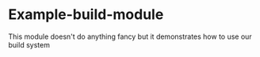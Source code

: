 Example-build-module
====================

This module doesn't do anything fancy but it demonstrates how to use our build system
